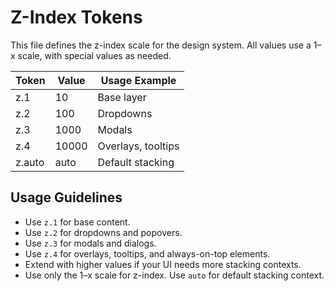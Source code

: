 # Z-Index Tokens

This file defines the z-index scale for the design system. All values use a 1–x scale, with special values as needed.

| Token         | Value | Usage Example         |
|---------------|-------|-----------------------|
| z.1           | 10    | Base layer            |
| z.2           | 100   | Dropdowns             |
| z.3           | 1000  | Modals                |
| z.4           | 10000 | Overlays, tooltips    |
| z.auto        | auto  | Default stacking      |

## Usage Guidelines
- Use `z.1` for base content.
- Use `z.2` for dropdowns and popovers.
- Use `z.3` for modals and dialogs.
- Use `z.4` for overlays, tooltips, and always-on-top elements.
- Extend with higher values if your UI needs more stacking contexts.
- Use only the 1–x scale for z-index. Use `auto` for default stacking context.
